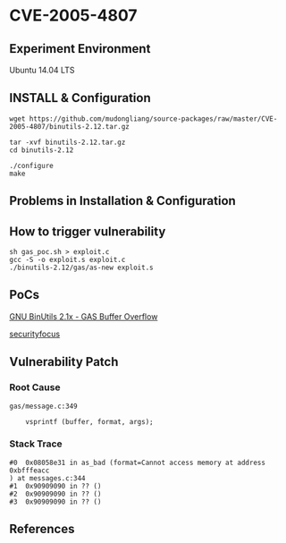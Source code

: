 # CVE-2005-4807

## Experiment Environment

Ubuntu 14.04 LTS

## INSTALL & Configuration

```
wget https://github.com/mudongliang/source-packages/raw/master/CVE-2005-4807/binutils-2.12.tar.gz

tar -xvf binutils-2.12.tar.gz
cd binutils-2.12

./configure
make
```

## Problems in Installation & Configuration

## How to trigger vulnerability

```
sh gas_poc.sh > exploit.c
gcc -S -o exploit.s exploit.c
./binutils-2.12/gas/as-new exploit.s

```

## PoCs

[GNU BinUtils 2.1x - GAS Buffer Overflow](https://www.exploit-db.com/exploits/28397/)

[securityfocus](http://www.securityfocus.com/bid/19555/info)

## Vulnerability Patch

### Root Cause

```
gas/message.c:349

	vsprintf (buffer, format, args);
```

### Stack Trace

```
#0  0x08058e31 in as_bad (format=Cannot access memory at address 0xbfffeacc
) at messages.c:344
#1  0x90909090 in ?? ()
#2  0x90909090 in ?? ()
#3  0x90909090 in ?? ()
```

## References
